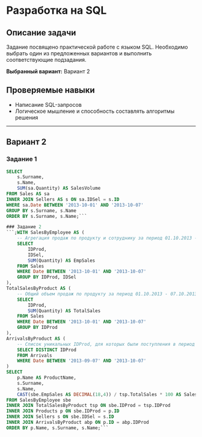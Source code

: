 # Разработка на SQL

## Описание задачи
Задание посвящено практической работе с языком SQL. Необходимо выбрать один из предложенных вариантов и выполнить соответствующие подзадания.

**Выбранный вариант:** Вариант 2

## Проверяемые навыки
- Написание SQL-запросов
- Логическое мышление и способность составлять алгоритмы решения

---

## Вариант 2

### Задание 1
```sql
SELECT 
    s.Surname,
    s.Name,
    SUM(sa.Quantity) AS SalesVolume
FROM Sales AS sa
INNER JOIN Sellers AS s ON sa.IDSel = s.ID
WHERE sa.Date BETWEEN '2013-10-01' AND '2013-10-07'
GROUP BY s.Surname, s.Name
ORDER BY s.Surname, s.Name;```

### Задание 2
```;WITH SalesByEmployee AS (
    -- Агрегация продаж по продукту и сотруднику за период 01.10.2013 - 07.10.2013
    SELECT 
        IDProd, 
        IDSel, 
        SUM(Quantity) AS EmpSales
    FROM Sales
    WHERE Date BETWEEN '2013-10-01' AND '2013-10-07'
    GROUP BY IDProd, IDSel
),
TotalSalesByProduct AS (
    -- Общий объем продаж по продукту за период 01.10.2013 - 07.10.2013
    SELECT 
        IDProd, 
        SUM(Quantity) AS TotalSales
    FROM Sales
    WHERE Date BETWEEN '2013-10-01' AND '2013-10-07'
    GROUP BY IDProd
),
ArrivalsByProduct AS (
    -- Список уникальных IDProd, для которых были поступления в период 07.09.2013 - 07.10.2013
    SELECT DISTINCT IDProd
    FROM Arrivals
    WHERE Date BETWEEN '2013-09-07' AND '2013-10-07'
)
SELECT 
    p.Name AS ProductName,
    s.Surname,
    s.Name,
    CAST(sbe.EmpSales AS DECIMAL(18,4)) / tsp.TotalSales * 100 AS SalesPercentage
FROM SalesByEmployee sbe
INNER JOIN TotalSalesByProduct tsp ON sbe.IDProd = tsp.IDProd
INNER JOIN Products p ON sbe.IDProd = p.ID
INNER JOIN Sellers s ON sbe.IDSel = s.ID
INNER JOIN ArrivalsByProduct abp ON p.ID = abp.IDProd
ORDER BY p.Name, s.Surname, s.Name;```

